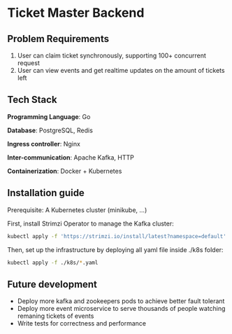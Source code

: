 # Ticket Master Backend

## Problem Requirements

1. User can claim ticket synchronously, supporting 100+ concurrent request
2. User can view events and get realtime updates on the amount of tickets left

## Tech Stack

**Programming Language**: Go

**Database**: PostgreSQL, Redis

**Ingress controller**: Nginx

**Inter-communication**: Apache Kafka, HTTP

**Containerization**: Docker + Kubernetes

## Installation guide

Prerequisite: A Kubernetes cluster (minikube, ...)

First, install Strimzi Operator to manage the Kafka cluster:

```bash
kubectl apply -f 'https://strimzi.io/install/latest?namespace=default' -n default
```

Then, set up the infrastructure by deploying all yaml file inside ./k8s folder:

```bash
kubectl apply -f ./k8s/*.yaml
```

## Future development

- Deploy more kafka and zookeepers pods to achieve better fault tolerant
- Deploy more event microservice to serve thousands of people watching remaning tickets of events
- Write tests for correctness and performance